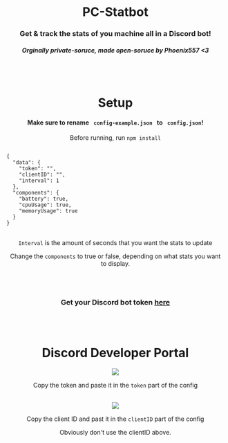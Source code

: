 <h1 align="center">PC-Statbot</h1>
<h3 align="center">
    Get & track the stats of you machine all in a Discord bot!
</h3>
<h5 align="center">Orginally private-soruce, made open-soruce by Phoenix557 <3</h5>
<br>
</br>

<h1 align="center">Setup</h1>
<h4 align="center">Make sure to rename <code> config-example.json </code> to <code> config.json</code>!</h4>

<div align="center">
    <p>Before running, run <code>npm install</code></p>
</div>
<pre>
<code>
{
  "data": {
    "token": "",
    "clientID": "",
    "interval": 1
  },
  "components": {
    "battery": true,
    "cpuUsage": true,
    "memoryUsage": true
  }
}
</code>
</pre>
<div align="center">
    <p><code>Interval</code> is the amount of seconds that you want the stats to update</p>
    <p>Change the <code>components</code> to true or false, depending on what stats you want to display.</p>
<br></br>
</div>
<div algin ="center">
<h3 align="center">Get your Discord bot token <a href="https://discord.com/developers/applications">here</a></h3>

<br></br>

<h1 align="center">Discord Developer Portal</h1>
<div align="center">
    <img src="https://cdn.discordapp.com/attachments/882773640792383578/926215802259140729/unknown.png">
    <p>Copy the token and paste it in the <code>token</code> part of the config</p>
<br>
    <img src="https://cdn.discordapp.com/attachments/855634041424183346/926219018283655198/unknown.png">
    <p>Copy the client ID and past it in the <code>clientID</code> part of the config</p>
    <p>Obviously don't use the clientID above. </p> 
</br>
</div>